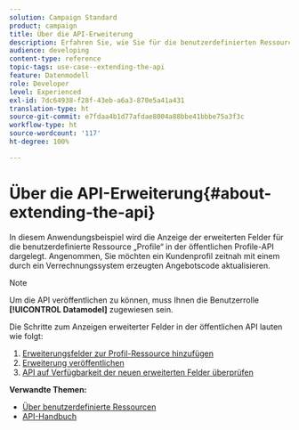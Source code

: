 ```yaml
---
solution: Campaign Standard
product: campaign
title: Über die API-Erweiterung
description: Erfahren Sie, wie Sie für die benutzerdefinierten Ressourcenprofile in der öffentlichen Profil-API erweiterte Felder verfügbar machen.
audience: developing
content-type: reference
topic-tags: use-case--extending-the-api
feature: Datenmodell
role: Developer
level: Experienced
exl-id: 7dc64938-f28f-43eb-a6a3-870e5a41a431
translation-type: ht
source-git-commit: e7fdaa4b1d77afdae8004a88bbe41bbbe75a3f3c
workflow-type: ht
source-wordcount: '117'
ht-degree: 100%

---
```


# Über die API-Erweiterung{#about-extending-the-api}

In diesem Anwendungsbeispiel wird die Anzeige der erweiterten Felder für die benutzerdefinierte Ressource „Profile“ in der öffentlichen Profile-API dargelegt. Angenommen, Sie möchten ein Kundenprofil zeitnah mit einem durch ein Verrechnungssystem erzeugten Angebotscode aktualisieren.

>[!NOTE]
>
>Um die API veröffentlichen zu können, muss Ihnen die Benutzerrolle **[!UICONTROL Datamodel]** zugewiesen sein.

Die Schritte zum Anzeigen erweiterter Felder in der öffentlichen API lauten wie folgt:

1. [Erweiterungsfelder zur Profil-Ressource hinzufügen](../../developing/using/step-1--add-extension-fields-to-the-profile-resource.md)
1. [Erweiterung veröffentlichen](../../developing/using/step-2--publish-the-extension.md)
1. [API auf Verfügbarkeit der neuen erweiterten Felder überprüfen](../../developing/using/step-3--verify-the-extension.md)

**Verwandte Themen:**

* [Über benutzerdefinierte Ressourcen](../../developing/using/data-model-concepts.md)
* [API-Handbuch](../../api/using/get-started-apis.md)
